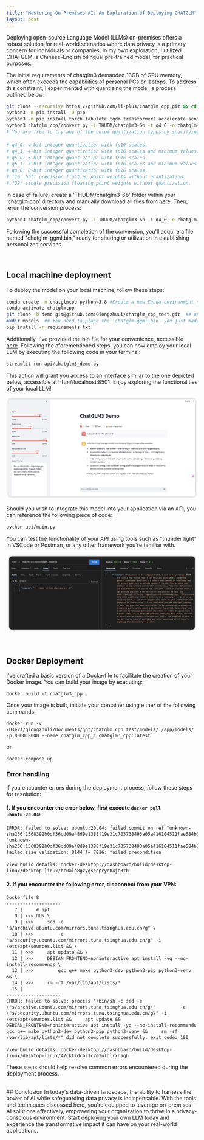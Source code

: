 ```yaml
---
title: "Mastering On-Premises AI: An Exploration of Deploying CHATGLM"
layout: post
---
```



Deploying open-source Language Model (LLMs) on-premises offers a robust solution for real-world scenarios where data privacy is a primary concern for individuals or companies. In my own exploration, I utilized CHATGLM, a Chinese-English bilingual pre-trained model, for practical purposes.

The initial requirements of chatglm3 demanded 13GB of GPU memory, which often exceeds the capabilities of personal PCs or laptops. To address this constraint, I experimented with quantizing the model, a process outlined below:

```bash
git clone --recursive https://github.com/li-plus/chatglm.cpp.git && cd chatglm.cpp
python3 -m pip install -U pip
python3 -m pip install torch tabulate tqdm transformers accelerate sentencepiece
python3 chatglm_cpp/convert.py -i THUDM/chatglm3-6b -t q4_0 -o chatglm-ggml.bin  
# You are free to try any of the below quantization types by specifying -t <type>:

# q4_0: 4-bit integer quantization with fp16 scales.
# q4_1: 4-bit integer quantization with fp16 scales and minimum values.
# q5_0: 5-bit integer quantization with fp16 scales.
# q5_1: 5-bit integer quantization with fp16 scales and minimum values.
# q8_0: 8-bit integer quantization with fp16 scales.
# f16: half precision floating point weights without quantization.
# f32: single precision floating point weights without quantization.
```


In case of failure, create a 'THUDM/chatglm3-6b' folder within your 'chatglm.cpp' directory and manually download all files from [here](https://huggingface.co/THUDM/chatglm3-6b/tree/main). Then, rerun the conversion process:

```bash
python3 chatglm_cpp/convert.py -i THUDM/chatglm3-6b -t q4_0 -o chatglm-ggml.bin
```

Following the successful completion of the conversion, you'll acquire a file named "chatglm-ggml.bin," ready for sharing or utilization in establishing personalized services.


<br>

## Local machine deployment
To deploy the model on your local machine, follow these steps:
```bash
conda create -n chatglmcpp python=3.8 #Create a new Conda environment named chatglmcpp with Python 3.8
conda activate chatglmcpp 
git clone -b demo git@github.com:QiongzhuLi/chatglm_cpp_test.git  ## only clone the demo branch
mkdir models  ## You need to place the 'chatglm-ggml.bin' you just made into this folder
pip install -r requirements.txt
```
Additionally, I've provided the bin file for your convenience, accessible [here](https://drive.google.com/file/d/1J7EWPZKvi4yP514roGA2KqmQgFazHz6n/view?usp=sharing). Following the aforementioned steps, you can now employ your local LLM by executing the following code in your terminal:

```bash
streamlit run api/chatglm3_demo.py 
```
This action will grant you access to an interface similar to the one depicted below, accessible at http://localhost:8501. Enjoy exploring the functionalities of your local LLM!

![alt text](/assets/pics/20240217/image-1.png)


Should you wish to integrate this model into your application via an API, you can reference the following piece of code:

```bash
python api/main.py
```
You can test the functionality of your API using tools such as "thunder light" in VSCode or Postman, or any other framework you're familiar with.

![alt text](/assets/pics/20240217/image.png)

<br>

## Docker Deployment
I've crafted a basic version of a Dockerfile to facilitate the creation of your Docker image. You can build your image by executing:
```
docker build -t chatglm3_cpp .
```
Once your image is built, initiate your container using either of the following commands:
```
docker run -v /Users/qiongzhuli/Documents/gpt/chatglm_cpp_test/models/:/app/models/ -p 8000:8000 --name chatglm_cpp_c chatglm3_cpp:latest
```
or
```
docker-compose up
```

### Error handling
If you encounter errors during the deployment process, follow these steps for resolution:

#### 1. If you encounter the error below, first execute ```docker pull ubuntu:20.04```:  
```
ERROR: failed to solve: ubuntu:20.04: failed commit on ref "unknown-sha256:1568392b0df36dd09a48d9e1388f19e31c705738493a05a416104511fae584b1": "unknown-sha256:1568392b0df36dd09a48d9e1388f19e31c705738493a05a416104511fae584b1" failed size validation: 8144 != 7816: failed precondition

View build details: docker-desktop://dashboard/build/desktop-linux/desktop-linux/hc0ala8gzygseopryo04je3tb
```

#### 2. If you encounter the following error, disconnect from your VPN:

```
Dockerfile:8
--------------------
   7 |     # apt
   8 | >>> RUN \
   9 | >>>     sed -e "s/archive.ubuntu.com/mirrors.tuna.tsinghua.edu.cn/g" \
  10 | >>>         -e "s/security.ubuntu.com/mirrors.tuna.tsinghua.edu.cn/g" -i /etc/apt/sources.list && \
  11 | >>>     apt update && \
  12 | >>>     DEBIAN_FRONTEND=noninteractive apt install -yq --no-install-recommends \
  13 | >>>         gcc g++ make python3-dev python3-pip python3-venv && \
  14 | >>>     rm -rf /var/lib/apt/lists/*
  15 |     
--------------------
ERROR: failed to solve: process "/bin/sh -c sed -e \"s/archive.ubuntu.com/mirrors.tuna.tsinghua.edu.cn/g\"         -e \"s/security.ubuntu.com/mirrors.tuna.tsinghua.edu.cn/g\" -i /etc/apt/sources.list &&     apt update &&     DEBIAN_FRONTEND=noninteractive apt install -yq --no-install-recommends         gcc g++ make python3-dev python3-pip python3-venv &&     rm -rf /var/lib/apt/lists/*" did not complete successfully: exit code: 100

View build details: docker-desktop://dashboard/build/desktop-linux/desktop-linux/47ckt2dcbs1c7e3nldlrxnaqh
```
These steps should help resolve common errors encountered during the deployment process.

<br>
## Conclusion
In today's data-driven landscape, the ability to harness the power of AI while safeguarding data privacy is indispensable. With the tools and techniques discussed here, you're equipped to leverage on-premises AI solutions effectively, empowering your organization to thrive in a privacy-conscious environment. Start deploying your own LLM today and experience the transformative impact it can have on your real-world applications.
